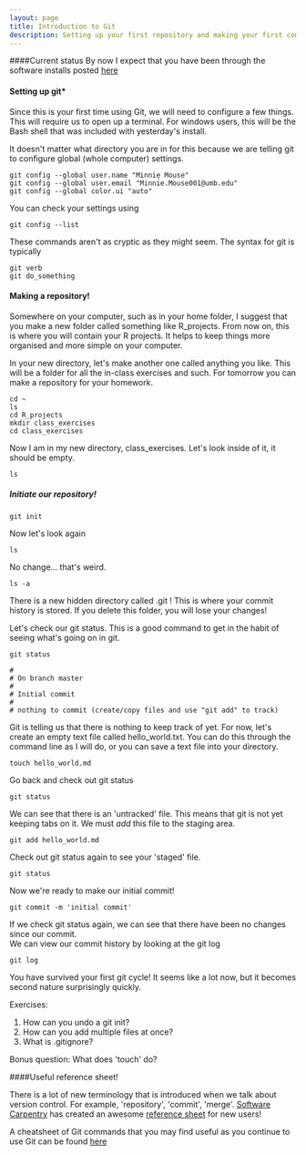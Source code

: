 ```yaml
---
layout: page
title: Introduction to Git
description: Setting up your first repository and making your first commit
---
```


####Current status
By now I expect that you have been through the software installs posted [here](pages/00_computer_setup.html)

#### Setting up git*
Since this is your first time using Git, we will need to configure a few things. This will require us to open up a terminal. For windows users, this will be the Bash shell that was included with yesterday's install.  

It doesn't matter what directory you are in for this because we are telling git to configure global (whole computer) settings.

~~~
git config --global user.name "Minnie Mouse"
git config --global user.email "Minnie.Mouse001@umb.edu"
git config --global color.ui "auto"
~~~

You can check your settings using

~~~
git config --list
~~~

These commands aren't as cryptic as they might seem. The syntax for git is typically

~~~
git verb
git do_something
~~~

#### Making a repository!

Somewhere on your computer, such as in your home folder, I suggest that you make a new folder called something like R_projects. From now on, this is where you will contain your R projects. It helps to keep things more organised and more simple on your computer.  

In your new directory, let's make another one called anything you like. This will be a folder for all the in-class exercises and such. For tomorrow you can make a repository for your homework. 

~~~
cd ~
ls
cd R_projects
mkdir class_exercises
cd class_exercises
~~~

Now I am in my new directory, class_exercises. Let's look inside of it, it should be empty.

~~~
ls
~~~

##### Initiate our repository!
~~~
git init
~~~

Now let's look again

~~~
ls
~~~

No change... that's weird.

~~~
ls -a
~~~

There is a new hidden directory called .git ! This is where your commit history is stored. If you delete this folder, you will lose your changes!  

Let's check our git status. This is a good command to get in the habit of seeing what's going on in git.

~~~
git status

#
# On branch master
#
# Initial commit
#
# nothing to commit (create/copy files and use "git add" to track)
~~~

Git is telling us that there is nothing to keep track of yet. For now, let's create an empty text file called hello_world.txt. You can do this through the command line as I will do, or you can save a text file into your directory.

~~~
touch hello_world.md
~~~

Go back and check out git status

~~~
git status
~~~

We can see that there is an 'untracked' file. This means that git is not yet keeping tabs on it. We must *add* this file to the staging area. 

~~~
git add hello_world.md
~~~

Check out git status again to see your 'staged' file.

~~~
git status
~~~

Now we're ready to make our initial commit!

~~~
git commit -m 'initial commit'
~~~

If we check git status again, we can see that there have been no changes since our commit.  
We can view our commit history by looking at the git log

~~~
git log
~~~

You have survived your first git cycle! It seems like a lot now, but it becomes second nature surprisingly quickly. 


Exercises:

1) How can you undo a git init?
2) How can you add multiple files at once?
3) What is .gitignore?

Bonus question: What does 'touch' do?


####Useful reference sheet!

There is a lot of new terminology that is introduced when we talk about version control. For example, 'repository', 'commit', 'merge'. [Software Carpentry](http://software-carpentry.org/) has created an awesome [reference sheet](http://swcarpentry.github.io/git-novice/reference.html) for new users!

A cheatsheet of Git commands that you may find useful as you continue to use Git can be found [here]()
